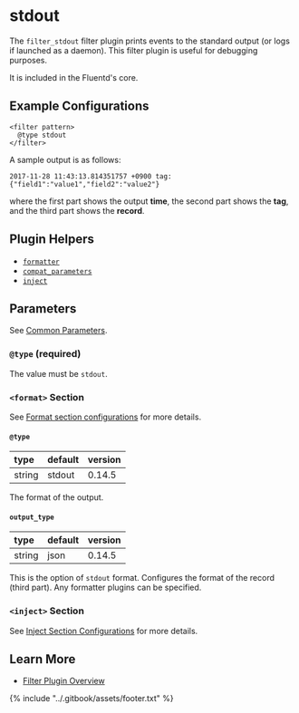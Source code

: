 # stdout

The `filter_stdout` filter plugin prints events to the standard output \(or logs if launched as a daemon\). This filter plugin is useful for debugging purposes.

It is included in the Fluentd's core.

## Example Configurations

```text
<filter pattern>
  @type stdout
</filter>
```

A sample output is as follows:

```text
2017-11-28 11:43:13.814351757 +0900 tag: {"field1":"value1","field2":"value2"}
```

where the first part shows the output **time**, the second part shows the **tag**, and the third part shows the **record**.

## Plugin Helpers

* [`formatter`](../plugin-helper-overview/api-plugin-helper-formatter.md)
* [`compat_parameters`](../plugin-helper-overview/api-plugin-helper-compat_parameters.md)
* [`inject`](../plugin-helper-overview/api-plugin-helper-inject.md)

## Parameters

See [Common Parameters](../configuration/plugin-common-parameters.md).

### `@type` \(required\)

The value must be `stdout`.

### `<format>` Section

See [Format section configurations](../configuration/format-section.md) for more details.

#### `@type`

| type | default | version |
| :--- | :--- | :--- |
| string | stdout | 0.14.5 |

The format of the output.

#### `output_type`

| type | default | version |
| :--- | :--- | :--- |
| string | json | 0.14.5 |

This is the option of `stdout` format. Configures the format of the record \(third part\). Any formatter plugins can be specified.

### `<inject>` Section

See [Inject Section Configurations](../configuration/inject-section.md) for more details.

## Learn More

* [Filter Plugin Overview](./)

{% include "../.gitbook/assets/footer.txt" %}
